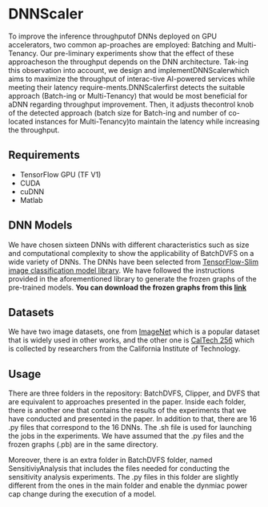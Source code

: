 # DNNScaler

To improve the inference throughputof DNNs deployed on GPU accelerators, two common ap-proaches are employed: Batching and Multi-Tenancy. Our pre-liminary experiments show that the effect of these approacheson the throughput depends on the DNN architecture. Tak-ing this observation into account, we design and implementDNNScalerwhich aims to maximize the throughput of interac-tive AI-powered services while meeting their latency require-ments.DNNScalerfirst detects the suitable approach (Batch-ing or Multi-Tenancy) that would be most beneficial for aDNN regarding throughput improvement. Then, it adjusts thecontrol knob of the detected approach (batch size for Batch-ing and number of co-located instances for Multi-Tenancy)to maintain the latency while increasing the throughput. 


## Requirements
* TensorFlow GPU (TF V1)
* CUDA
* cuDNN
* Matlab

## DNN Models
We have chosen sixteen DNNs with different characteristics such as size and computational complexity to show the applicability of BatchDVFS on a wide variety of DNNs. The DNNs have been selected from [TensorFlow-Slim image classification model library](https://github.com/tensorflow/models/tree/master/research/slim). We have followed the instructions provided in the aforementioned library to generate the frozen graphs of the pre-trained models. **You can download the frozen graphs from this [link](https://drive.google.com/file/d/1QJFxeoO_gmZiK-vzM75OQnA0XjL5ZL9P/view?usp=sharing)**

## Datasets
We have two image datasets, one from [ImageNet](http://www.image-net.org/) which is a popular dataset that is widely used in other works, and the other one is [CalTech 256](http://www.vision.caltech.edu/Image_Datasets/Caltech256/) which is collected by researchers from the California Institute of Technology.

## Usage

There are three folders in the repository: BatchDVFS, Clipper, and DVFS that are equivalent to approaches presented in the paper. Inside each folder, there is another one that contains the results of the experiments that we have conducted and presented in the paper. In addition to that, there are 16 .py files that correspond to the 16 DNNs. The .sh file is used for launching the jobs in the experiments. We have assumed that the .py files and the frozen graphs (.pb) are in the same directory.

Moreover, there is an extra folder in BatchDVFS folder, named SensitiviyAnalysis that includes the files needed for conducting the sensitivity analysis experiments. The .py files in this folder are slightly different from the ones in the main folder and enable the dynmiac power cap change during the execution of a model.
